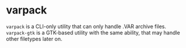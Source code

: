 # varpack

`varpack` is a CLI-only utility that can only handle .VAR archive files.  
`varpack-gtk` is a GTK-based utility with the same ability, that may handle other filetypes later on.
